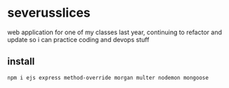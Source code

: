 # severusslices

web application for one of my classes last year, continuing to refactor and update so i can practice coding and devops stuff

## install

`npm i ejs express method-override morgan multer nodemon mongoose`
